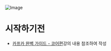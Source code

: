 ![Image](https://github.com/user-attachments/assets/44775098-769e-4d9c-9f2e-66d54322dc8f)

# 시작하기전
- [카프카 완벽 가이드 - 코어편](https://www.inflearn.com/course/카프카-완벽가이드-코어/dashboard)강의 내용 참조하여 작성